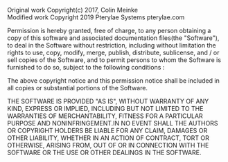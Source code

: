 Original work Copyright(c) 2017, Colin Meinke <br>
Modified work Copyright 2019 Pterylae Systems pterylae.com

Permission is hereby granted, free of charge, to any person obtaining a copy
of this software and associated documentation files(the "Software"), to deal
in the Software without restriction, including without limitation the rights
to use, copy, modify, merge, publish, distribute, sublicense, and / or sell
copies of the Software, and to permit persons to whom the Software is
furnished to do so, subject to the following conditions :

The above copyright notice and this permission notice shall be included in
all copies or substantial portions of the Software.

THE SOFTWARE IS PROVIDED "AS IS", WITHOUT WARRANTY OF ANY KIND, EXPRESS OR IMPLIED,
INCLUDING BUT NOT LIMITED TO THE WARRANTIES OF MERCHANTABILITY, FITNESS FOR A PARTICULAR PURPOSE
AND NONINFRINGEMENT.IN NO EVENT SHALL THE AUTHORS OR COPYRIGHT HOLDERS BE LIABLE FOR ANY CLAIM,
DAMAGES OR OTHER LIABILITY, WHETHER IN AN ACTION OF CONTRACT, TORT OR OTHERWISE,
ARISING FROM, OUT OF OR IN CONNECTION WITH THE SOFTWARE OR THE USE OR OTHER DEALINGS IN THE SOFTWARE.
